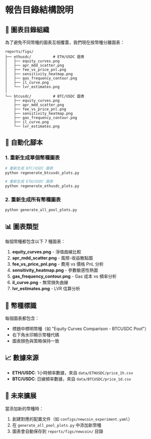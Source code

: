 # 報告目錄結構說明

## 📁 圖表目錄組織

為了避免不同幣種的圖表互相覆蓋，我們現在按幣種分離圖表：

```
reports/figs/
├── ethusdc/          # ETH/USDC 圖表
│   ├── equity_curves.png
│   ├── apr_mdd_scatter.png
│   ├── fee_vs_price_pnl.png
│   ├── sensitivity_heatmap.png
│   ├── gas_frequency_contour.png
│   ├── il_curve.png
│   └── lvr_estimates.png
│
└── btcusdc/          # BTC/USDC 圖表
    ├── equity_curves.png
    ├── apr_mdd_scatter.png
    ├── fee_vs_price_pnl.png
    ├── sensitivity_heatmap.png
    ├── gas_frequency_contour.png
    ├── il_curve.png
    └── lvr_estimates.png
```

## 🔧 自動化腳本

### 1. 重新生成單個幣種圖表
```bash
# 重新生成 BTC/USDC 圖表
python regenerate_btcusdc_plots.py

# 重新生成 ETH/USDC 圖表  
python regenerate_ethusdc_plots.py
```

### 2. 重新生成所有幣種圖表
```bash
python generate_all_pool_plots.py
```

## 📊 圖表類型

每個幣種都包含以下 7 種圖表：

1. **equity_curves.png** - 淨值曲線比較
2. **apr_mdd_scatter.png** - 風險-收益散點圖
3. **fee_vs_price_pnl.png** - 費用 vs 價格 PnL 分析
4. **sensitivity_heatmap.png** - 參數敏感性熱圖
5. **gas_frequency_contour.png** - Gas 成本 vs 頻率分析
6. **il_curve.png** - 無常損失曲線
7. **lvr_estimates.png** - LVR 估算分析

## 🎯 幣種標識

每個圖表都包含：
- 標題中標明幣種（如 "Equity Curves Comparison - BTCUSDC Pool"）
- 右下角水印顯示幣種代碼
- 圖表顏色與策略保持一致

## 📈 數據來源

- **ETH/USDC**: 1小時頻率數據，來自 `data/ETHUSDC/price_1h.csv`
- **BTC/USDC**: 日線頻率數據，來自 `data/BTCUSDC/price_1d.csv`

## 🚀 未來擴展

當添加新的幣種時：
1. 創建對應的配置文件（如 `configs/newcoin_experiment.yaml`）
2. 在 `generate_all_pool_plots.py` 中添加新幣種
3. 圖表會自動保存到 `reports/figs/newcoin/` 目錄
